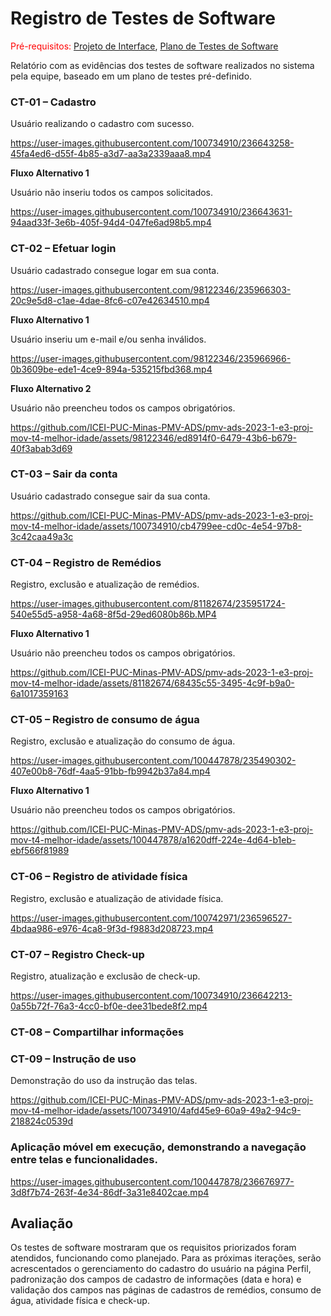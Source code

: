 # Registro de Testes de Software

<span style="color:red">Pré-requisitos: <a href="https://github.com/ICEI-PUC-Minas-PMV-ADS/pmv-ads-2023-1-e3-proj-mov-t4-melhor-idade/blob/main/docs/04-Projeto%20de%20Interface.md"> Projeto de Interface</a></span>, <a href="https://github.com/ICEI-PUC-Minas-PMV-ADS/pmv-ads-2023-1-e3-proj-mov-t4-melhor-idade/blob/main/docs/08-Plano%20de%20Testes%20de%20Software.md"> Plano de Testes de Software</a>

Relatório com as evidências dos testes de software realizados no sistema pela equipe, baseado em um plano de testes pré-definido.

<h3>CT-01 – Cadastro</h3>
<p>Usuário realizando o cadastro com sucesso.</p>



https://user-images.githubusercontent.com/100734910/236643258-45fa4ed6-d55f-4b85-a3d7-aa3a2339aaa8.mp4




**Fluxo Alternativo 1**

<p>Usuário não inseriu todos os campos solicitados.</p>




https://user-images.githubusercontent.com/100734910/236643631-94aad33f-3e6b-405f-94d4-047fe6ad98b5.mp4




<h3>CT-02 – Efetuar login</h3>
<p>Usuário cadastrado consegue logar em sua conta.</p>






https://user-images.githubusercontent.com/98122346/235966303-20c9e5d8-c1ae-4dae-8fc6-c07e42634510.mp4



**Fluxo Alternativo 1**
<p>Usuário inseriu um e-mail e/ou senha inválidos.</p>





https://user-images.githubusercontent.com/98122346/235966966-0b3609be-ede1-4ce9-894a-535215fbd368.mp4


**Fluxo Alternativo 2**
<p>Usuário não preencheu todos os campos obrigatórios.</p>




https://github.com/ICEI-PUC-Minas-PMV-ADS/pmv-ads-2023-1-e3-proj-mov-t4-melhor-idade/assets/98122346/ed8914f0-6479-43b6-b679-40f3abab3d69

<h3>CT-03 – Sair da conta</h3>
<p>Usuário cadastrado consegue sair da sua conta.</p>


https://github.com/ICEI-PUC-Minas-PMV-ADS/pmv-ads-2023-1-e3-proj-mov-t4-melhor-idade/assets/100734910/cb4799ee-cd0c-4e54-97b8-3c42caa49a3c



<h3>CT-04 – Registro de Remédios</h3>
<p>Registro, exclusão e atualização de remédios.</p>






https://user-images.githubusercontent.com/81182674/235951724-540e55d5-a958-4a68-8f5d-29ed6080b86b.MP4

**Fluxo Alternativo 1**

<p>Usuário não preencheu todos os campos obrigatórios.</p>




https://github.com/ICEI-PUC-Minas-PMV-ADS/pmv-ads-2023-1-e3-proj-mov-t4-melhor-idade/assets/81182674/68435c55-3495-4c9f-b9a0-6a1017359163



<h3>CT-05 – Registro de consumo de água</h3>
<p>Registro, exclusão e atualização do consumo de água.</p>

https://user-images.githubusercontent.com/100447878/235490302-407e00b8-76df-4aa5-91bb-fb9942b37a84.mp4


**Fluxo Alternativo 1**

<p>Usuário não preencheu todos os campos obrigatórios.</p>


https://github.com/ICEI-PUC-Minas-PMV-ADS/pmv-ads-2023-1-e3-proj-mov-t4-melhor-idade/assets/100447878/a1620dff-224e-4d64-b1eb-ebf566f81989


<h3>CT-06 – Registro de atividade física</h3>
<p>Registro, exclusão e atualização de atividade física.</p>



https://user-images.githubusercontent.com/100742971/236596527-4bdaa986-e976-4ca8-9f3d-f9883d208723.mp4

<h3>CT-07 – Registro Check-up</h3>
<p>Registro, atualização e exclusão de check-up.</p>





https://user-images.githubusercontent.com/100734910/236642213-0a55b72f-76a3-4cc0-bf0e-dee31bede8f2.mp4

<h3>CT-08 – Compartilhar informações</h3>

<h3>CT-09 – Instrução de uso</h3>
<p>Demonstração do uso da instrução das telas.</p>



https://github.com/ICEI-PUC-Minas-PMV-ADS/pmv-ads-2023-1-e3-proj-mov-t4-melhor-idade/assets/100734910/4afd45e9-60a9-49a2-94c9-218824c0539d




<h3>Aplicação móvel em execução, demonstrando a navegação entre telas e funcionalidades.</h3>


https://user-images.githubusercontent.com/100447878/236676977-3d8f7b74-263f-4e34-86df-3a31e8402cae.mp4


## Avaliação

Os testes de software mostraram que os requisitos priorizados foram atendidos, funcionando como planejado. Para as próximas iterações, serão acrescentados o gerenciamento do cadastro do usuário na página Perfil, padronização dos campos de cadastro de informações (data e hora) e validação dos campos nas páginas de cadastros de remédios, consumo de água, atividade física e check-up.
